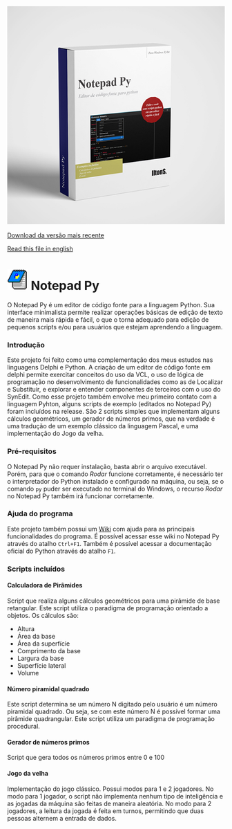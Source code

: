 ![Box Image](/Resources/box-image.jpg)

[Download da versão mais recente](https://github.com/IltonS/notepad-py/releases/latest)

[Read this file in english](/README.md)

# ![Icon Image](/Resources/notepad-grid-icon_48.png) Notepad Py
O Notepad Py é um editor de código fonte para a linguagem Python. Sua interface minimalista permite realizar operações básicas de edição de texto de maneira mais rápida e fácil, o que o torna adequado para edição de pequenos scripts e/ou para usuários que estejam aprendendo a linguagem.

### Introdução
Este projeto foi feito como uma complementação dos meus estudos nas linguagens Delphi e Python. A criação de um editor de código fonte em delphi permite exercitar conceitos do uso da VCL, o uso de lógica de programação no desenvolvimento de funcionalidades como as de Localizar e Substituir, e explorar e entender componentes de terceiros com o uso do SynEdit. Como esse projeto também envolve meu primeiro contato com a linguagem Pyhton, alguns scripts de exemplo (editados no Notepad Py) foram incluídos na release. São 2 scripts simples que implementam alguns cálculos geométricos, um gerador de números primos, que na verdade é uma tradução de um exemplo clássico da linguagem Pascal, e uma implementação do Jogo da velha.

### Pré-requisitos
O Notepad Py não requer instalação, basta abrir o arquivo executável. Porém, para que o comando _Rodar_ funcione corretamente, é necessário ter o interpretador do Python instalado e configurado na máquina, ou seja, se o comando `py` puder ser executado no terminal do Windows, o recurso _Rodar_ no Notepad Py também irá funcionar corretamente.

### Ajuda do programa
Este projeto também possui um [Wiki](https://github.com/IltonS/notepad-py/wiki) com ajuda para as principais funcionalidades do programa. É possível acessar esse wiki no Notepad Py através do atalho `Ctrl+F1`. Também é possível acessar a documentação oficial do Python através do atalho `F1`.

### Scripts incluídos

#### Calculadora de Pirâmides
Script que realiza alguns cálculos geométricos para uma pirâmide de base retangular. Este script utiliza o paradigma de programação orientado a objetos. Os cálculos são:
* Altura
* Área da base
* Área da superfície
* Comprimento da base
* Largura da base
* Superfície lateral
* Volume

#### Número piramidal quadrado
Este script determina se um número N digitado pelo usuário é um número piramidal quadrado. Ou seja, se com este número N é possível formar uma pirâmide quadrangular. Este script utiliza um paradigma de programação procedural.

#### Gerador de números primos
Script que gera todos os números primos entre 0 e 100

#### Jogo da velha
Implementação do jogo clássico. Possui modos para 1 e 2 jogadores. No modo para 1 jogador, o script não implementa nenhum tipo de inteligência e as jogadas da máquina são feitas de maneira aleatória. No modo para 2 jogadores, a leitura da jogada é feita em turnos, permitindo que duas pessoas alternem a entrada de dados.
